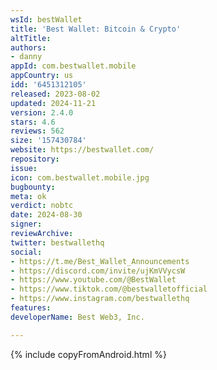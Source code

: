 ```yaml
---
wsId: bestWallet
title: 'Best Wallet: Bitcoin & Crypto'
altTitle: 
authors:
- danny
appId: com.bestwallet.mobile
appCountry: us
idd: '6451312105'
released: 2023-08-02
updated: 2024-11-21
version: 2.4.0
stars: 4.6
reviews: 562
size: '157430784'
website: https://bestwallet.com/
repository: 
issue: 
icon: com.bestwallet.mobile.jpg
bugbounty: 
meta: ok
verdict: nobtc
date: 2024-08-30
signer: 
reviewArchive: 
twitter: bestwallethq
social:
- https://t.me/Best_Wallet_Announcements
- https://discord.com/invite/ujKmVVycsW
- https://www.youtube.com/@BestWallet
- https://www.tiktok.com/@bestwalletofficial
- https://www.instagram.com/bestwallethq
features: 
developerName: Best Web3, Inc.

---
```


{% include copyFromAndroid.html %}